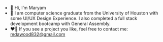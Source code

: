 - 👋 Hi, I’m Maryam
- 👀 I am computer science graduate from the University of Houston with some UI/UX Design Experience. I also completed a full stack development bootcamp with General Assembly. 
- ❤️‍🔥 If you see a project you like, feel free to contact me: mdawood832@gmail.com
